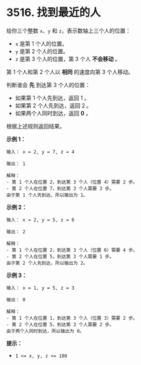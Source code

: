 # 3516. 找到最近的人

给你三个整数 `x`、`y` 和 `z`，表示数轴上三个人的位置：

- `x` 是第 1 个人的位置。
- `y` 是第 2 个人的位置。
- `z` 是第 3 个人的位置，第 3 个人 **不会移动** 。

第 1 个人和第 2 个人以 **相同** 的速度向第 3 个人移动。

判断谁会 **先** 到达第 3 个人的位置：

- 如果第 1 个人先到达，返回 1 。
- 如果第 2 个人先到达，返回 2 。
- 如果两个人同时到达，返回 **0** 。

根据上述规则返回结果。

**示例 1：**

```()
输入： x = 2, y = 7, z = 4

输出： 1

解释：
- 第 1 个人在位置 2，到达第 3 个人（位置 4）需要 2 步。
- 第 2 个人在位置 7，到达第 3 个人需要 3 步。
由于第 1 个人先到达，所以输出为 1。
```

**示例 2：**

```()
输入： x = 2, y = 5, z = 6

输出： 2

解释：
- 第 1 个人在位置 2，到达第 3 个人（位置 6）需要 4 步。
- 第 2 个人在位置 5，到达第 3 个人需要 1 步。
由于第 2 个人先到达，所以输出为 2。
```

**示例 3：**

```()
输入： x = 1, y = 5, z = 3

输出： 0

解释：
- 第 1 个人在位置 1，到达第 3 个人（位置 3）需要 2 步。
- 第 2 个人在位置 5，到达第 3 个人需要 2 步。
由于两个人同时到达，所以输出为 0。
```

**提示：**

- `1 <= x, y, z <= 100`
